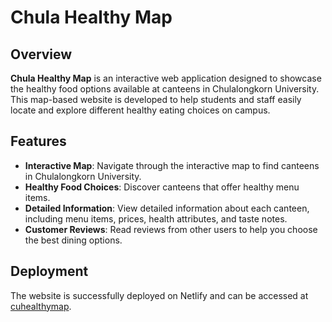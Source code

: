 # Chula Healthy Map

## Overview
**Chula Healthy Map** is an interactive web application designed to showcase the healthy food options available at canteens in Chulalongkorn University. This map-based website is developed to help students and staff easily locate and explore different healthy eating choices on campus.

## Features
- **Interactive Map**: Navigate through the interactive map to find canteens in Chulalongkorn University.
- **Healthy Food Choices**: Discover canteens that offer healthy menu items.
- **Detailed Information**: View detailed information about each canteen, including menu items, prices, health attributes, and taste notes.
- **Customer Reviews**: Read reviews from other users to help you choose the best dining options.

## Deployment
The website is successfully deployed on Netlify and can be accessed at [cuhealthymap](<cuh>).

